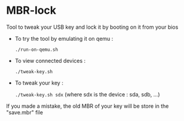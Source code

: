 # MBR-lock
Tool to tweak your USB key and lock it by booting on it from your bios

- To try the tool by emulating it on qemu :

  `./run-on-qemu.sh`
  
- To view connected devices :

  `./tweak-key.sh`

- To tweak your key :

  `./tweak-key.sh sdx` (where sdx is the device : sda, sdb, ...)
  
If you made a mistake, the old MBR of your key will be store in the "save.mbr" file
